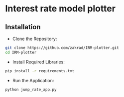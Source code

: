# Interest rate model plotter

## Installation

- Clone the Repository:

```bash
git clone https://github.com/zakrad/IRM-plotter.git
cd IRM-plotter
```

- Install Required Libraries:

```bash
pip install -r requirements.txt
```

- Run the Application:

```bash
python jump_rate_app.py
```
